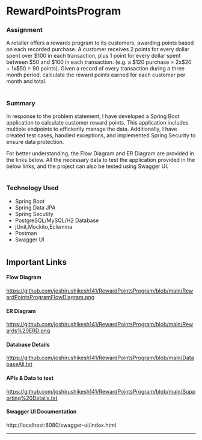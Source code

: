 # RewardPointsProgram

<h3>Assignment</h3>
A retailer offers a rewards program to its customers, awarding points based on each recorded purchase.
A customer receives 2 points for every dollar spent over $100 in each transaction, plus 1 point for every dollar spent between $50 and $100 in each transaction.
(e.g. a $120 purchase = 2x$20 + 1x$50 = 90 points).
Given a record of every transaction during a three month period, calculate the reward points earned for each customer per month and total.

#
<h3>Summary</h3>

In response to the problem statement, I have developed a Spring Boot application to calculate customer reward points.
This application includes multiple endpoints to efficiently manage the data.
Additionally, I have created test cases, handled exceptions, and implemented Spring Security to ensure data protection.

For better understanding, the Flow Diagram and ER Diagram are provided in the links below.
All the necessary data to test the application provided in the below links, and the project can also be tested using Swagger UI.

#

<h3>Technology Used</h3>
<ul>
  <li>Spring Boot</li>
  <li>Spring Data JPA</li>
  <li>Spring Secutity</li>
  <li>PostgreSQL/MySQL/H2 Database</li>
  <li>jUnit,Mockito,Eclemma</li>
  <li>Postman</li>
  <li>Swagger UI</li>
</ul>

#

<h2>Important Links</h2>
<h4>Flow Diagram</h4>

https://github.com/joshirushikesh141/RewardPointsProgram/blob/main/RewardPointsProgramFlowDiagram.png

<h4>ER Diagram</h4>

https://github.com/joshirushikesh141/RewardPointsProgram/blob/main/Rewards%20ERD.png

<h4>Database Details</h4>

https://github.com/joshirushikesh141/RewardPointsProgram/blob/main/DatabaseAll.txt

<h4>APIs & Data to test</h4>

https://github.com/joshirushikesh141/RewardPointsProgram/blob/main/Supporting%20Details.txt

<h4>Swagger UI Documentation</h4>

http://localhost:8080/swagger-ui/index.html


---------------------------------------------------------------------------------------------------------




